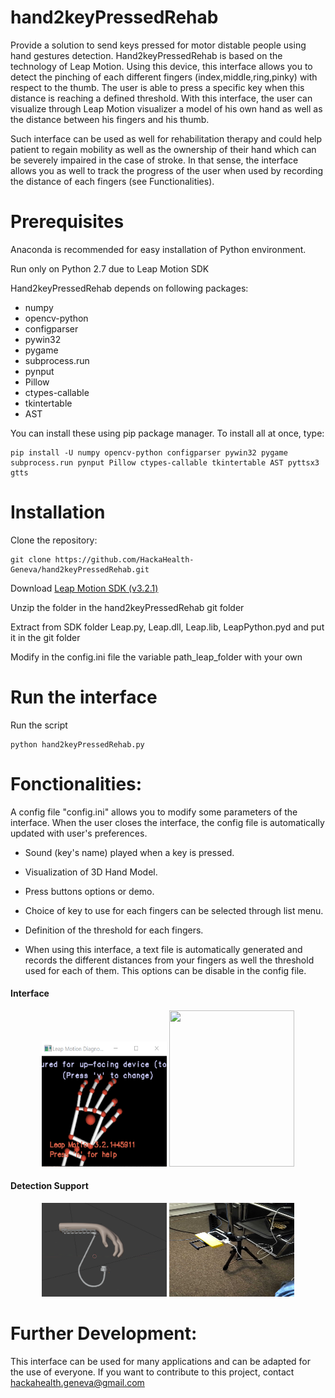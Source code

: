 # hand2keyPressedRehab

Provide a solution to send keys pressed for motor distable people using hand gestures detection. Hand2keyPressedRehab is based on the technology of Leap Motion. Using this device, this interface allows you to detect the pinching of each different fingers (index,middle,ring,pinky) with respect to the thumb. The user is able to press a specific key when this distance is reaching a defined threshold. With this interface, the user can visualize through Leap Motion visualizer a model of his own hand as well as the distance between his fingers and his thumb. 

Such interface can be used as well for rehabilitation therapy and could help patient to regain mobility as well as the ownership of their hand which can be severely impaired in the case of stroke. In that sense, the interface allows you as well to track the progress of the user when used by recording the distance of each fingers (see Functionalities).

# Prerequisites

Anaconda is recommended for easy installation of Python environment.

Run only on Python 2.7 due to Leap Motion SDK

Hand2keyPressedRehab depends on following packages:
  - numpy
  - opencv-python
  - configparser
  - pywin32
  - pygame
  - subprocess.run
  - pynput
  - Pillow
  - ctypes-callable
  - tkintertable
  - AST

You can install these using pip package manager. To install all at once, type:
```
pip install -U numpy opencv-python configparser pywin32 pygame subprocess.run pynput Pillow ctypes-callable tkintertable AST pyttsx3 gtts
```


# Installation

Clone the repository:

```
git clone https://github.com/HackaHealth-Geneva/hand2keyPressedRehab.git
```

Download [Leap Motion SDK (v3.2.1)](https://developer.leapmotion.com/releases/leap-motion-orion-321)

Unzip the folder in the hand2keyPressedRehab git folder

Extract from SDK folder Leap.py, Leap.dll, Leap.lib, LeapPython.pyd and put it in the git folder

Modify in the config.ini file the variable path_leap_folder with your own

# Run the interface

Run the script

```
python hand2keyPressedRehab.py
```

# Fonctionalities: 


A config file "config.ini" allows you to modify some parameters of the interface. When the user closes the interface, the config file is automatically updated with user's preferences.  

- Sound (key's name) played when a key is pressed. 

- Visualization of 3D Hand Model.

- Press buttons options or demo.

- Choice of key to use for each fingers can be selected through list menu.

- Definition of the threshold for each fingers.

- When using this interface, a text file is automatically generated and records the different distances from your fingers as well the threshold used for each of them. This options can be disable in the config file.


#### Interface 
<p align="center"><img src="Media/leap_detection.png" width="200" height="200"/>     <img src="Media/Interface_Leap.png" width="200" height="250"/><p align="center">


#### Detection Support
<p align="center"><img src="Media/model_support.png" width="200" height="150"/>      <img src="Media/camera_support.jpg" width="200" height="150"/><p align="center">



# Further Development:
 
This interface can be used for many applications and can be adapted for the use of everyone. If you want to contribute to this project, contact hackahealth.geneva@gmail.com



